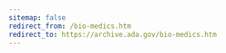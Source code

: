 ```yaml
---
sitemap: false 
redirect_from: /bio-medics.htm 
redirect_to: https://archive.ada.gov/bio-medics.htm 
---
```

